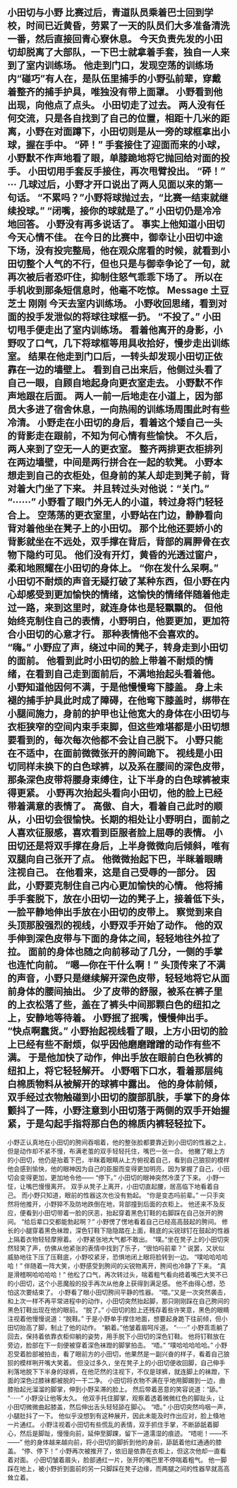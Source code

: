 小田切与小野
比赛过后，青道队员乘着巴士回到学校，时间已近黄昏，劳累了一天的队员们大多准备清洗一番，然后直接回青心寮休息。
今天负责先发的小田切却脱离了大部队，一下巴士就拿着手套，独自一人来到了室内训练场。
他走到门口，发现空荡的训练场内“碰巧”有人在，是队伍里捕手的小野弘前辈，穿戴着整齐的捕手护具，唯独没有带上面罩。
小野看到他出现，向他点了点头。
小田切走了过去。
两人没有任何交流，只是各自找到了自己的位置，相距十几米的距离，小野在对面蹲下，小田切则是从一旁的球框拿出小球，握在手中。
“砰！”
手套接住了迎面而来的小球，小野默不作声地看了眼，单膝跪地将它抛回给对面的投手。
小田切用手套反手接住，再次甩臂投出。
“砰！”
···
几球过后，小野才开口说出了两人见面以来的第一句话。
“不累吗？”小野将球抛过去，“比赛一结束就继续投球。”
“闭嘴，接你的球就是了。”
小田切仍是冷冷地回答。
小野没有再多说话了。
事实上他知道小田切今天心情不佳。
在今日的比赛中，御幸让小田切中途下场，没有投完整局，他在观众席看的时候，就看到小田切整个人气的不行，但也只是与御幸争论了一句，就再次被后者恐吓住，抑制住怒气乖乖下场了。
所以在手机收到那条短信息时，他毫不吃惊。
Message
土豆芝士  刚刚
今天去室内训练场。
小野收回思绪，看到对面的投手发泄似的将球往球框一扔。
“不投了。”
小田切甩手便走出了室内训练场。
看着他离开的身影，小野叹了口气，几下将球框等用具收拾好，慢步走出训练室。
结果在他走到门口后，一转头却发现小田切正依靠在一边的墙壁上。
看到自己出来后，他侧过头看了自己一眼，自顾自地起身向更衣室走去。
小野默不作声地跟在后面。
两人一前一后地走在小道上，因为部员大多进了宿舍休息，一向热闹的训练场周围此时有些冷清。
小野走在小田切的身后，看着这个矮自己一头的背影走在跟前，不知为何心情有些愉快。
不久后，两人来到了空无一人的更衣室。
整齐两排更衣柜排列在两边墙壁，中间是两行拼合在一起的软凳。
小野本想走到自己的衣柜处，但身前的某人却走到凳子前，背对着大门坐了下来。
并且转过头对他说：“关门。”
“······”
小野看了眼门外无人的小道，转过身将门轻轻合上。
空荡荡的更衣室里，小野站在门边，静静看向背对着他坐在凳子上的小田切。
那个比他还要娇小的背影就坐在不远处，双手撑在背后，背部的肩胛骨在衣物下隐约可见。
他们没有开灯，黄昏的光透过窗户，柔和地照耀在小田切的身体上。
“你在发什么呆啊。”
小田切不耐烦的声音无疑打破了某种东西，但小野在内心却感受到更加愉快的情绪，这愉快的情绪伴随着他走过一路，来到这里时，就连身体也是轻飘飘的。
但他始终克制住自己的表情，小野明白，他要更加，更加符合小田切的心意才行。
那种表情他不会喜欢的。
“嗨。”
小野应了声，绕过中间的凳子，转身走到小田切的面前。
他看到此时小田切的脸上带着不耐烦的情绪，在看到自己走到面前后，不满地抬起头看着他。
小野知道他因何不满，于是他慢慢弯下膝盖。
身上未褪的捕手护具此时成了障碍，在他弯下膝盖时，绑带在小腿间施力，身前的护甲也让他宽大的身体在小田切与衣柜狭窄的空间内束手束脚，但这些难堪都是小田切想要看到的，每次每次他都不会让自己脱下。
小野只能在不适中，在面前微微张开的胯间跪下。
视线是小田切同样未换下的白色球裤，以及系在腰间的深色皮带，那条深色皮带将腰身束缚住，让下半身的白色球裤被束得更紧。
小野再次抬起头看向小田切，他的脸上已经带着满意的表情了。
高傲、自大，看着自己此时的顺从，小田切会很愉快。长期的相处让小野明白，面前之人喜欢征服感，喜欢看到臣服者脸上屈辱的表情。
小田切还是将双手撑在身后，上半身微微向后倾斜，唯有双腿向自己张开了点。
他微微抬起下巴，半眯着眼睛注视自己。
在他看来，这是自己受辱的一部分。
因此，小野要克制住自己内心更加愉快的心情。
他将捕手手套脱下，放在小田切一边的凳子上，接着低下头，一脸平静地伸出手放在小田切的皮带上。
察觉到来自头顶那股强烈的视线，小野双手开始了动作。
他的双手伸到深色皮带与下面的身体之间，轻轻地往外拉了拉。
面前的身体也随之向前移动了几分，一侧的手掌也连忙向前。
“嗯—你在干什么啊！”
头顶传来了不满的声音，小野只是继续解开深色皮带，轻轻地将它从面前身体的腰间抽出。
少了皮带的舒服，被系在裤子里的上衣松落了些，盖在了裤头中间那颗白色的纽扣之上，安静地等待着。
小野抿了抿嘴，慢慢伸出手。
“快点啊蠢货。”
小野抬起视线看了眼，上方小田切的脸上已经有些不耐烦，似乎因他磨磨蹭蹭的动作有些不满。
于是他加快了动作，伸出手放在眼前白色秋裤的纽扣上，将它轻轻解开。
小野咽下口水，看着那层纯白棉质物料从被解开的球裤中露出。
他的身体前倾，双手经过衣物触碰到小田切的腹部肌肤，手掌下的身体颤抖了一阵，小野注意到小田切落于两侧的双手开始握紧，于是勾起手指将那白色的棉质内裤轻轻拉下。
----
小野正认真地在小田切的胯间吞咽着，他的整张脸都要靠近到小田切的性器之上，但是动作却不紧不慢，布满老茧的双手轻轻托住，嘴巴一张一合。
他撇了眼上方的小田切，他仍是抬着下巴，半眯着眼睛从上方俯视着自己，看到自己狼狈的模样他会感到愉快，他的眼神因为自己的臣服而变得更加明亮，因为掌握了自己，小田切会变得更加，更加地令他——
“停下。”
小田切的眼神突然冷漠了下来。
小野一怔，让嘴巴慢慢离开。
双手从凳子上离开，小田切直起腰，居高临下地看着自己。
而小野只知道，眼前的性器这次也没有勃起。
“你是变态吗前辈。”
一只手突然将他推开，小野猝不及防地跌倒在地，背部撞到后面的衣柜上。
他还来不及反应，便看到小田切带着一脸的厌恶，抬起穿着黑色钉鞋的右脚踩在自己张开的胯间。
“给后辈口交都能勃起啊？”
小野愣了愣地看着自己已经高高鼓起的胯间。
修长的小腿穿着黑色袜蹬，深色钉鞋下隐隐踏在上面，鞋底的尖锐球钉在鼓起的性器上隔着衣物轻轻摩擦着。
小野紧张地大气都不敢出。
“噗。”坐在凳子上的小田切突然轻笑了声，仿佛从他紧张的表情中找到了乐子，“很怕吗前辈？”
说罢，又状似威胁地往下压了压鞋底，小野咬紧牙，恐惧地闭上眼将脸转到一边。
“噗哈哈哈哈哈！”
伴随着一阵大笑，小野感受到胯间的尖锐物离开，胯间也冷静了下来。
“真是滑稽啊哈哈哈哈！”
他松了口气，再次转过头，喘着粗气看向捂着嘴巴大笑不已的小田切，这个小恶魔般的投手再次从他身上获得到满足感。
他不由得心想，恐怕这次要结束了。
小野看了眼小田切胯间平静的性器。
“喂。”又是一次突然袭击，和上次一样不再平常进程中的动作，小田切突然抬起脚，那只刚刚踩在自己胯间的黑色钉鞋出现在他的眼前。
“脱了。”
小田切的脸上还残存着些许笑意，黑色的眼睛注视着他慢慢说道：“脱鞋。”
于是小野单手撑住地面，想要起身跪下往前倾，但小田切抬高了脚，制止了他的动作。
“躺着。”他皱着眉呵斥道。
“······”
小野乖乖躺了回去，保持着依靠衣柜仰躺的姿势，用手脱下小田切的深色钉鞋。
他将钉鞋放在旁边，脸部在下一刻便被穿着深色袜蹬的脚掌拍击。
“唔。”
“噗哈哈哈哈哈。”
小野忍受着脸部被拍击，看了眼前方的小田切，他果然是一副兴奋的样子，看着自己狼狈的模样咧开嘴大笑着。
但没过多久，坐在凳子上的小田切便收回脚，自己伸手利落地脱下下半身的球裤，在他茫然的注视下，不仅是球裤，就连脚上的袜蹬，下面的深色过膝袜都被脱的一干二净。
小田切将衣物不满在乎地用脚踢到一边，曲膝抬起光溜溜的脚掌，伸到小野呆滞的脸上。
然后带着恶意的笑容说道：“舔。”
“······”
小野没让他等太久。
他双手托住脚掌，观察着透着微微红色的脚趾头，让小田切微微曲起膝盖，然后伸出舌头轻轻舔在脚心。
“唔。”
小田切突然呜咽一声，小腿肚抖了一下。
他似乎没想到有这种展开，因此未能及时作出应对，脸上倏地一片通红。
小野注视着小田切有些慌乱的表情，双手抓住手掌，不断舔舐着脚心，然后是脚趾，慢慢向前，延伸至脚踝，留下一道濡湿的痕迹。
“唔呃！——不——”
他的身体越来越向前，将小田切的脚折到他的身前，舔舐着他红通通的膝盖。
“停、停下！”
小野再次被推开了，依旧是依靠在衣柜上，但这次他却一直看着对面。
小田切皱着眉头，脸部通红一片，张开的嘴巴里不停喘着粗气。
他一脚踩在地上，被小野折到面前的另一只脚踩在凳子边缘，而两腿之间的性器早就高高耸立着。
